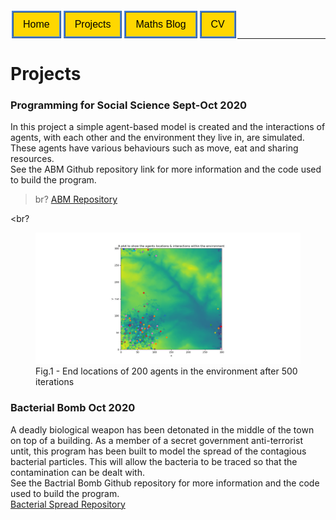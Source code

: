 <style>
    form{
        float:left;
        display: inline-block;
    }
</style>

<form action="https://sickotra.github.io/">
    <input type="submit" style = "
  border: ridge #4780D5; /* Blue */
  color: black;
  background-color: #FFD700; /* Yellow */                                
  padding: 10px 15px;                               
  text-align: center;
  text-decoration: none;
  display: inline;
  font-size: 16px;
  margin: 4px 2px;
  width: 100px
  cursor: pointer;" value="Home" />
</form>

<form action="https://sickotra.github.io/Projects/projects">
    <input type="submit" style = "
  border: ridge #4780D5; /* Blue */
  color: black;
  background-color: #FFD700; /* Yellow */                                
  padding: 10px 15px;                               
  text-align: center;
  text-decoration: none;
  display: inline;
  font-size: 16px;
  margin: 4px 2px;
  width: 100px
  cursor: pointer;" value="Projects" />
</form>

<form action="https://sickotra.github.io/maths">
    <input type="submit" style = "
  border: ridge #4780D5; /* Blue */
  color: black;
  background-color: #FFD700; /* Yellow */                                
  padding: 10px 15px;                               
  text-align: center;
  text-decoration: none;
  display: inline;
  font-size: 16px;
  margin: 4px 2px;
  width: 100px
  cursor: pointer;" value="Maths Blog" />
</form>

<form action="https://sickotra.github.io/cv">
    <input type="submit" style = "
  border: ridge #4780D5; /* Blue */
  color: black;
  background-color: #FFD700; /* Yellow */                                
  padding: 10px 15px;                               
  text-align: center;
  text-decoration: none;
  display: inline;
  font-size: 16px;
  margin: 4px 2px;
  width: 100px
  cursor: pointer;" value="CV" />
</form>


<br>

<br>
   
----------------------------------------------

# Projects

### Programming for Social Science Sept-Oct 2020
In this project a simple agent-based model is created and the interactions of agents, with each other and the environment they live in, are simulated. These agents have various behaviours such as move, eat and sharing resources.
<br> See the ABM Github repository link for more information and the code used to build the program.
>br? [ABM Repository](sickotra/Programming_Practicals)

<br?
<figure>
<img src="after_move.png" alt="Agents after simulation is run">
<figcaption>Fig.1 - End locations of 200 agents in the environment after 500 iterations </figcaption>
</figure>

### Bacterial Bomb Oct 2020
A deadly biological weapon has been detonated in the middle of the town on top of a building. As a member of a secret government anti-terrorist untit, this program has been built to model the spread of the contagious bacterial particles. This will allow the bacteria to be traced so that the contamination can be dealt with. 
<br> See the Bactrial Bomb Github repository for more information and the code used to build the program.
<br> [Bacterial Spread Repository](Bacterial_Bomb)

